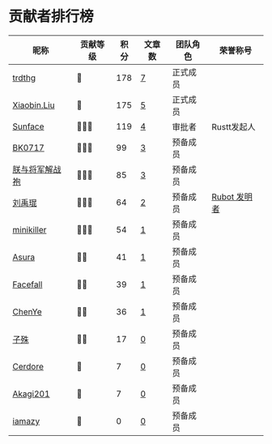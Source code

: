 # 贡献者排行榜
| 昵称 | 贡献等级 | 积分 | 文章数 | 团队角色 | 荣誉称号 |
| --- | --- | --- | --- | --- | --- |
| [trdthg](https://github.com/trdthg) | 💎 | 178 | [7](https://github.com/search?q=repo%3Astudyrs%2FRustt+assignee%3Atrdthg+state%3Aclosed&type=Issues&ref=advsearch) | 正式成员 |  |
| [Xiaobin.Liu](https://github.com/lxbwolf) | 💎 | 175 | [5](https://github.com/search?q=repo%3Astudyrs%2FRustt+assignee%3Alxbwolf+state%3Aclosed&type=Issues&ref=advsearch) | 正式成员 |  |
| [Sunface](https://github.com/sunface) | 🌟🌟🌟 | 119 | [4](https://github.com/search?q=repo%3Astudyrs%2FRustt+assignee%3Asunface+state%3Aclosed&type=Issues&ref=advsearch) | 审批者 | Rustt发起人 |
| [BK0717](https://github.com/hyuuko) | 🌟🌟🌟 | 99 | [3](https://github.com/search?q=repo%3Astudyrs%2FRustt+assignee%3Ahyuuko+state%3Aclosed&type=Issues&ref=advsearch) | 预备成员 |  |
| [朕与将军解战袍](https://github.com/a1393323447) | 🌟🌟🌟 | 85 | [3](https://github.com/search?q=repo%3Astudyrs%2FRustt+assignee%3Aa1393323447+state%3Aclosed&type=Issues&ref=advsearch) | 预备成员 |  |
| [刘禹琨](https://github.com/mrxiaozhuox) | 🌟🌟🌟 | 64 | [2](https://github.com/search?q=repo%3Astudyrs%2FRustt+assignee%3Amrxiaozhuox+state%3Aclosed&type=Issues&ref=advsearch) | 预备成员 | [Rubot 发明者](https://github.com/studyrs/rubot) |
| [minikiller](https://github.com/minikiller) | 🌟🌟🌟 | 54 | [1](https://github.com/search?q=repo%3Astudyrs%2FRustt+assignee%3Aminikiller+state%3Aclosed&type=Issues&ref=advsearch) | 预备成员 |  |
| [Asura](https://github.com/asur4s) | 🌟🌟 | 41 | [1](https://github.com/search?q=repo%3Astudyrs%2FRustt+assignee%3Aasur4s+state%3Aclosed&type=Issues&ref=advsearch) | 预备成员 |  |
| [Facefall](https://github.com/Facefall) | 🌟🌟 | 39 | [1](https://github.com/search?q=repo%3Astudyrs%2FRustt+assignee%3AFacefall+state%3Aclosed&type=Issues&ref=advsearch) | 预备成员 |  |
| [ChenYe](https://github.com/Ch3nYe) | 🌟🌟 | 36 | [1](https://github.com/search?q=repo%3Astudyrs%2FRustt+assignee%3ACh3nYe+state%3Aclosed&type=Issues&ref=advsearch) | 预备成员 |  |
| [子殊](https://github.com/allenli178) | 🌟🌟 | 17 | [0](https://github.com/search?q=repo%3Astudyrs%2FRustt+assignee%3Aallenli178+state%3Aclosed&type=Issues&ref=advsearch) | 预备成员 |  |
| [Cerdore](https://github.com/Cerdore) | 🌟 | 7 | [0](https://github.com/search?q=repo%3Astudyrs%2FRustt+assignee%3ACerdore+state%3Aclosed&type=Issues&ref=advsearch) | 预备成员 |  |
| [Akagi201](https://github.com/Akagi201) | 🌟 | 7 | [0](https://github.com/search?q=repo%3Astudyrs%2FRustt+assignee%3AAkagi201+state%3Aclosed&type=Issues&ref=advsearch) | 预备成员 |  |
| [iamazy](https://github.com/iamazy) | 🌟 | 0 | [0](https://github.com/search?q=repo%3Astudyrs%2FRustt+assignee%3Aiamazy+state%3Aclosed&type=Issues&ref=advsearch) | 预备成员 |  |
